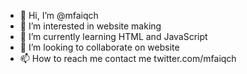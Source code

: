 - 👋 Hi, I’m @mfaiqch
- 👀 I’m interested in website making
- 🌱 I’m currently learning HTML and JavaScript
- 💞️ I’m looking to collaborate on website
- 📫 How to reach me contact me twitter.com/mfaiqch 

<!---
mfaiqch/mfaiqch is a ✨ special ✨ repository because its `README.md` (this file) appears on your GitHub profile.
You can click the Preview link to take a look at your changes.
--->
